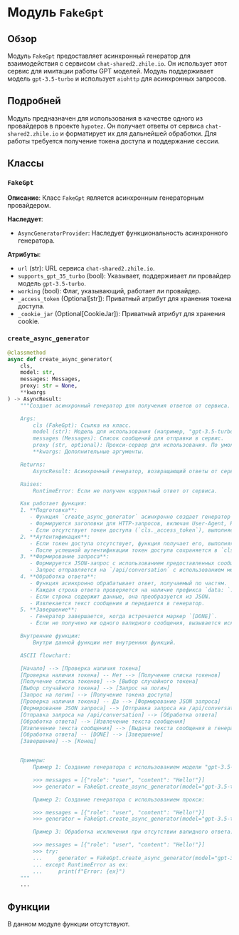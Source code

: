 # Модуль `FakeGpt`

## Обзор

Модуль `FakeGpt` предоставляет асинхронный генератор для взаимодействия с сервисом `chat-shared2.zhile.io`. Он использует этот сервис для имитации работы GPT моделей. Модуль поддерживает модель `gpt-3.5-turbo` и использует `aiohttp` для асинхронных запросов.

## Подробней

Модуль предназначен для использования в качестве одного из провайдеров в проекте `hypotez`. Он получает ответы от сервиса `chat-shared2.zhile.io` и форматирует их для дальнейшей обработки. Для работы требуется получение токена доступа и поддержание сессии.

## Классы

### `FakeGpt`

**Описание**: Класс `FakeGpt` является асинхронным генераторным провайдером.

**Наследует**:

- `AsyncGeneratorProvider`: Наследует функциональность асинхронного генератора.

**Атрибуты**:

- `url` (str): URL сервиса `chat-shared2.zhile.io`.
- `supports_gpt_35_turbo` (bool): Указывает, поддерживает ли провайдер модель `gpt-3.5-turbo`.
- `working` (bool): Флаг, указывающий, работает ли провайдер.
- `_access_token` (Optional[str]): Приватный атрибут для хранения токена доступа.
- `_cookie_jar` (Optional[CookieJar]): Приватный атрибут для хранения cookie.

### `create_async_generator`

```python
@classmethod
async def create_async_generator(
    cls,
    model: str,
    messages: Messages,
    proxy: str = None,
    **kwargs
) -> AsyncResult:
    """Создает асинхронный генератор для получения ответов от сервиса.

    Args:
        cls (FakeGpt): Ссылка на класс.
        model (str): Модель для использования (например, "gpt-3.5-turbo").
        messages (Messages): Список сообщений для отправки в сервис.
        proxy (str, optional): Прокси-сервер для использования. По умолчанию `None`.
        **kwargs: Дополнительные аргументы.

    Returns:
        AsyncResult: Асинхронный генератор, возвращающий ответы от сервиса.

    Raises:
        RuntimeError: Если не получен корректный ответ от сервиса.

    Как работает функция:
    1. **Подготовка**:
       - Функция `create_async_generator` асинхронно создает генератор для взаимодействия с сервисом `chat-shared2.zhile.io`.
       - Формируются заголовки для HTTP-запросов, включая User-Agent, Referer и информацию о браузере.
       - Если отсутствует токен доступа (`cls._access_token`), выполняется процесс аутентификации, включающий получение списка токенов, выбор случайного токена и запрос на логин.
    2. **Аутентификация**:
       - Если токен доступа отсутствует, функция получает его, выполняя запросы к `/api/loads` и `/auth/login`.
       - После успешной аутентификации токен доступа сохраняется в `cls._access_token`, а cookie сохраняются в `cls._cookie_jar`.
    3. **Формирование запроса**:
       - Формируется JSON-запрос с использованием предоставленных сообщений, идентификаторов и других параметров.
       - Запрос отправляется на `/api/conversation` с использованием метода POST.
    4. **Обработка ответа**:
       - Функция асинхронно обрабатывает ответ, получаемый по частям.
       - Каждая строка ответа проверяется на наличие префикса `data: `.
       - Если строка содержит данные, она преобразуется из JSON.
       - Извлекается текст сообщения и передается в генератор.
    5. **Завершение**:
       - Генератор завершается, когда встречается маркер `[DONE]`.
       - Если не получено ни одного валидного сообщения, вызывается исключение `RuntimeError`.

    Внутренние функции:
        Внутри данной функции нет внутренних функций.

    ASCII flowchart:

    [Начало] --> [Проверка наличия токена]
    [Проверка наличия токена] -- Нет --> [Получение списка токенов]
    [Получение списка токенов] --> [Выбор случайного токена]
    [Выбор случайного токена] --> [Запрос на логин]
    [Запрос на логин] --> [Получение токена доступа]
    [Проверка наличия токена] -- Да --> [Формирование JSON запроса]
    [Формирование JSON запроса] --> [Отправка запроса на /api/conversation]
    [Отправка запроса на /api/conversation] --> [Обработка ответа]
    [Обработка ответа] --> [Извлечение текста сообщения]
    [Извлечение текста сообщения] --> [Выдача текста сообщения в генератор]
    [Обработка ответа] -- [DONE] --> [Завершение]
    [Завершение] --> [Конец]


    Примеры:
        Пример 1: Создание генератора с использованием модели "gpt-3.5-turbo" и сообщений:

        >>> messages = [{"role": "user", "content": "Hello!"}]
        >>> generator = FakeGpt.create_async_generator(model="gpt-3.5-turbo", messages=messages)

        Пример 2: Создание генератора с использованием прокси:

        >>> messages = [{"role": "user", "content": "Hello!"}]
        >>> generator = FakeGpt.create_async_generator(model="gpt-3.5-turbo", messages=messages, proxy="http://proxy.example.com")

        Пример 3: Обработка исключения при отсутствии валидного ответа:

        >>> messages = [{"role": "user", "content": "Hello!"}]
        >>> try:
        ...     generator = FakeGpt.create_async_generator(model="gpt-3.5-turbo", messages=messages)
        ... except RuntimeError as ex:
        ...     print(f"Error: {ex}")
    """
    ...
```
## Функции

В данном модуле функции отсутствуют.